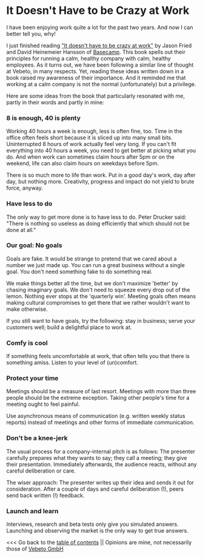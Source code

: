 # It Doesn't Have to be Crazy at Work

I have been enjoying work quite a lot for the past two years.
And now I can better tell you, why!

I just finished reading ["It doesn't have to be crazy at work"](https://basecamp.com/books/calm)
by Jason Fried and David Heinemeier Hansson of [Basecamp](https://basecamp.com).
This book spells out their principles for running a calm, healthy company with calm, healthy employees.
As it turns out, we have been following a similar line of thought at Vebeto, in many respects.
Yet, reading these ideas written down in a book raised my awareness of their importance.
And it reminded me that working at a calm company is not the normal (unfortunately) but a privilege.

Here are some ideas from the book that particularly resonated with me, partly in their words and partly in mine:


### 8 is enough, 40 is plenty

Working 40 hours a week is enough, less is often fine, too.
Time in the office often feels short because it is sliced up into many small bits.
Uninterrupted 8 hours of work actually feel very long.
If you can't fit everything into 40 hours a week, you need to get better at picking what you do.
And when work can sometimes claim hours after 5pm or on the weekend, life can also 
claim hours on weekdays before 5pm.

There is so much more to life than work.
Put in a good day's work, day after day, but nothing more.
Creativity, progress and impact do not yield to brute force, anyway.


### Have less to do

The only way to get more done is to have less to do.
Peter Drucker said: "There is nothing so useless as doing efficiently that which should
not be done at all."


### Our goal: No goals

Goals are fake. It would be strange to pretend that we cared about a number we just made up.
You can run a great business without a single goal.
You don't need something fake to do something real.

We make things better all the time, but we don't maximize 'better' by chasing imaginary goals.
We don't need to squeeze every drop out of the lemon.
Nothing ever stops at the 'quarterly win'.
Meeting goals often means making cultural compromises to get there that we rather wouldn't want to make otherwise.

If you still want to have goals, try the following: stay in business; serve your customers well;
build a delightful place to work at.


### Comfy is cool

If something feels uncomfortable at work, that often tells you that there is something amiss.
Listen to your level of (un)comfort.


### Protect your time

Meetings should be a measure of last resort.
Meetings with more than three people should be the extreme exception.
Taking other people's time for a meeting ought to feel painful.

Use asynchronous means of communication (e.g. written weekly status reports) instead of
meetings and other forms of immediate communication.


### Don't be a knee-jerk

The usual process for a company-internal pitch is as follows: The presenter carefully prepares
what they wants to say; they call a meeting; they give their presentation.
Immediately afterwards, the audience reacts, without any careful deliberation or care.

The wiser approach: The presenter writes up their idea and sends it out for consideration.
After a couple of days and careful deliberation (!), peers send back written (!) feedback.


### Launch and learn

Interviews, research and beta tests only give you simulated answers.
Launching and observing the market is the only way to get true answers.



<<< Go back to the [table of contents](../README.md) || Opinions are mine, not necessarily those of [Vebeto GmbH](https://www.vebeto.de)